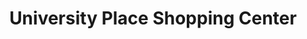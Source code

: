 ---
title: "University Place Shopping Center"
url: /shreveport/university-place-shopping-center/
shop: Einkaufszentrum
---